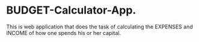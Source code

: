 # BUDGET-Calculator-App. 
This is web application that does the task of calculating the EXPENSES and INCOME of how one spends his or her capital.
